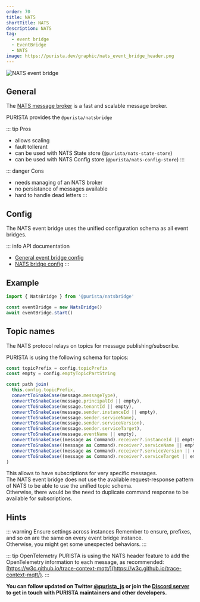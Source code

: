 ```yaml
---
order: 70
title: NATS
shortTitle: NATS
description: NATS
tag:
  - event bridge
  - EventBridge
  - NATS
image: https://purista.dev/graphic/nats_event_bridge_header.png
---
```


![NATS event bridge](/graphic/nats_event_bridge_header.png)

## General

The [NATS message broker](https://nats.io/) is a fast and scalable message broker.

PURISTA provides the `@purista/natsbridge`

::: tip Pros

- allows scaling
- fault tollerant
- can be used with NATS State store (`@purista/nats-state-store`)
- can be used with NATS Config store (`@purista/nats-config-store`)
:::

::: danger Cons

- needs managing of an NATS broker
- no persistance of messages available
- hard to handle dead letters
:::

## Config

The NATS event bridge uses the unified configuration schema as all event bridges.  

::: info API documentation

- [General event bridge config](../../api/modules/purista_core.html#eventbridgeconfig)
- [NATS bridge config](../../api/modules/purista_natsbridge.html#natsbridgeconfig)
:::

## Example

```typescript
import { NatsBridge } from '@purista/natsbridge'

const eventBridge = new NatsBridge()
await eventBridge.start()

```

## Topic names

The NATS protocol relays on topics for message publishing/subscribe.

PURISTA is using the following schema for topics:

```typescript
const topicPrefix = config.topicPrefix
const empty = config.emptyTopicPartString

const path join(
  this.config.topicPrefix,
  convertToSnakeCase(message.messageType),
  convertToSnakeCase(message.principalId || empty),
  convertToSnakeCase(message.tenantId || empty),
  convertToSnakeCase(message.sender.instanceId || empty),
  convertToSnakeCase(message.sender.serviceName),
  convertToSnakeCase(message.sender.serviceVersion),
  convertToSnakeCase(message.sender.serviceTarget),
  convertToSnakeCase(message.eventName || empty),
  convertToSnakeCase((message as Command).receiver?.instanceId || empty),
  convertToSnakeCase((message as Command).receiver?.serviceName || empty),
  convertToSnakeCase((message as Command).receiver?.serviceVersion || empty),
  convertToSnakeCase((message as Command).receiver?.serviceTarget || empty),
)
```

This allows to have subscriptions for very specific messages.  
The NATS event bridge does not use the available request-response pattern of NATS to be able to use the unified topic schema.  
Otherwise, there would be the need to duplicate command response to be available for subscriptions.

## Hints

::: warning Ensure settings across instances
Remember to ensure, prefixes, and so on are the same on every event bridge instance.  
Otherwise, you might get some unexpected behaviors.
:::

::: tip OpenTelemetry
PURISTA is using the NATS header feature to add the OpenTelemetry information to each message, as recommended:  
[https://w3c.github.io/trace-context-mqtt/](https://w3c.github.io/trace-context-mqtt/).
:::

__You can follow updated on Twitter [@purista_js](https://twitter.com/purista_js) or join the [Discord server](https://discord.gg/9feaUm3H2v) to get in touch with PURISTA maintainers and other developers.__
